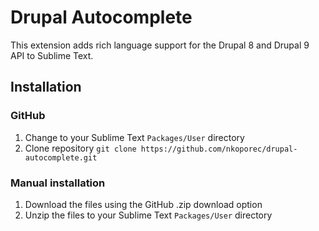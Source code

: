 Drupal Autocomplete
=====================

This extension adds rich language support for the Drupal 8 and Drupal 9 API to Sublime Text.

## Installation

###

### GitHub

1. Change to your Sublime Text `Packages/User` directory
2. Clone repository `git clone https://github.com/nkoporec/drupal-autocomplete.git`

### Manual installation

1. Download the files using the GitHub .zip download option
2. Unzip the files to your Sublime Text `Packages/User` directory
